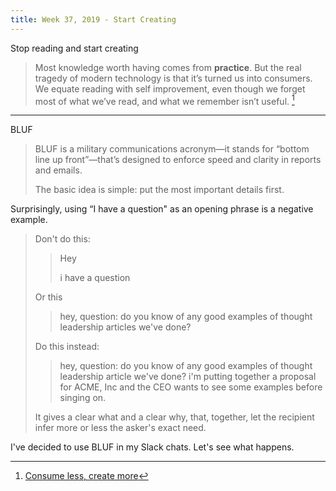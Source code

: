 ```yaml
---
title: Week 37, 2019 - Start Creating
---
```


Stop reading and start creating

> Most knowledge worth having comes from **practice**. But the real tragedy of modern technology is that it’s turned us into consumers. We equate reading with self improvement, even though we forget most of what we’ve read, and what we remember isn’t useful. [^1]

---

BLUF

> BLUF is a military communications acronym—it stands for “bottom line up front”—that’s designed to enforce speed and clarity in reports and emails.
>
> The basic idea is simple: put the most important details first. 

Surprisingly, using “I have a question" as an opening phrase is a negative example.

> Don't do this: 
>
> > Hey
> >
> > i have a question
>
> Or this
>
> > hey, question: do you know of any good examples of thought leadership articles we've done?
>
> Do this instead:
>
> > hey, question: do you know of any good examples of thought leadership article we've done? i'm putting together a proposal for ACME, Inc and the CEO wants to see some examples before singing on.
>
> It gives a clear what and a clear why, that, together, let the recipient infer more or less the asker's exact need.

I've decided to use BLUF in my Slack chats. Let's see what happens.



[^1]: [Consume less, create more](https://tjcx.me/posts/consumption-distraction/)
[^2]: [BLUF: The Military Standard That Can Make Your Writing More Powerful](https://www.animalz.co/blog/bottom-line-up-front/)

